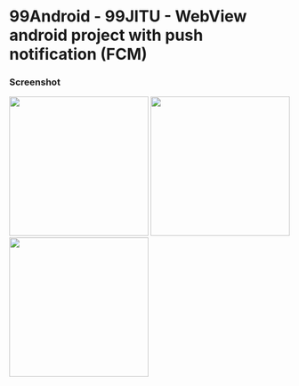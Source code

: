 # 99Android - 99JITU - WebView android project with push notification (FCM)
### Screenshot
<img src="https://raw.githubusercontent.com/Hendriyawan/99Android/master/ss_99jitu_1.png" width="250"/>
<img src="https://raw.githubusercontent.com/Hendriyawan/99Android/master/ss_99jitu_2.png" width="250"/>
<img src="https://raw.githubusercontent.com/Hendriyawan/99Android/master/ss_99jitu_3.png" width="250"/>

